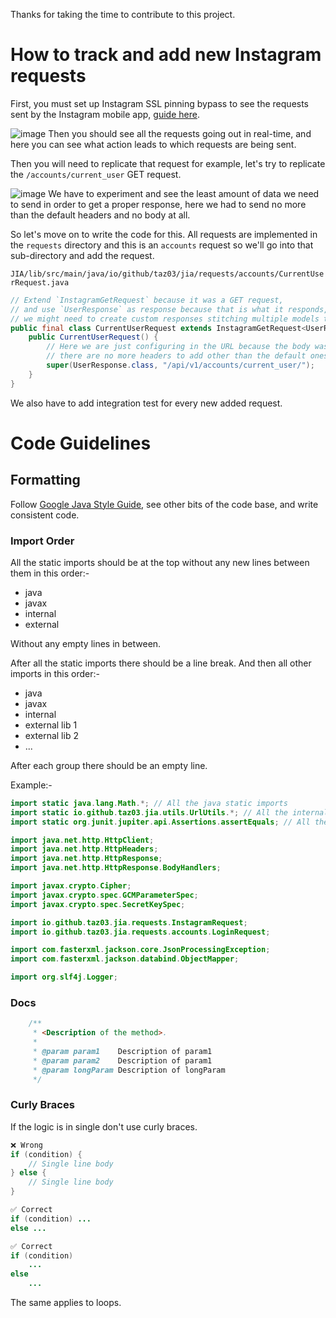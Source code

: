 Thanks for taking the time to contribute to this project.

# How to track and add new Instagram requests
First, you must set up Instagram SSL pinning bypass to see the requests sent by the Instagram mobile app, [guide here](https://github.com/Eltion/Instagram-SSL-Pinning-Bypass).

![image](https://github.com/Taz03/JIA/assets/73871477/62e57422-8912-48ea-9b0a-7272c165a41e)
Then you should see all the requests going out in real-time, and here you can see what action leads to which requests are being sent.

Then you will need to replicate that request for example, let's try to replicate the `/accounts/current_user` GET request.

![image](https://github.com/Taz03/JIA/assets/73871477/7b02b0f1-a8ec-44e8-ac92-eb120094c10b)
We have to experiment and see the least amount of data we need to send in order to get a proper response, here we had to send no more than the default headers and no body at all.

So let's move on to write the code for this. All requests are implemented in the `requests` directory and this is an `accounts` request so we'll go into that sub-directory and add the request.

`JIA/lib/src/main/java/io/github/taz03/jia/requests/accounts/CurrentUserRequest.java`
```java
// Extend `InstagramGetRequest` because it was a GET request,
// and use `UserResponse` as response because that is what it responds,
// we might need to create custom responses stitching multiple models together in some cases
public final class CurrentUserRequest extends InstagramGetRequest<UserResponse> {
    public CurrentUserRequest() {
        // Here we are just configuring in the URL because the body was empty and
        // there are no more headers to add other than the default ones
        super(UserResponse.class, "/api/v1/accounts/current_user/");
    }
}
```
We also have to add integration test for every new added request.

# Code Guidelines

## Formatting
Follow [Google Java Style Guide](https://google.github.io/styleguide/javaguide.html), see other bits of the code base, and write consistent code.

### Import Order
All the static imports should be at the top without any new lines between them in this order:-
- java
- javax
- internal
- external

Without any empty lines in between.

After all the static imports there should be a line break.
And then all other imports in this order:-
- java
- javax
- internal
- external lib 1
- external lib 2
- ...

After each group there should be an empty line.

Example:-
```java
import static java.lang.Math.*; // All the java static imports
import static io.github.taz03.jia.utils.UrlUtils.*; // All the internal static imports
import static org.junit.jupiter.api.Assertions.assertEquals; // All the external static imports

import java.net.http.HttpClient;
import java.net.http.HttpHeaders;
import java.net.http.HttpResponse;
import java.net.http.HttpResponse.BodyHandlers;

import javax.crypto.Cipher;
import javax.crypto.spec.GCMParameterSpec;
import javax.crypto.spec.SecretKeySpec;

import io.github.taz03.jia.requests.InstagramRequest;
import io.github.taz03.jia.requests.accounts.LoginRequest;

import com.fasterxml.jackson.core.JsonProcessingException;
import com.fasterxml.jackson.databind.ObjectMapper;

import org.slf4j.Logger;
```

### Docs
```java
    /**
     * <Description of the method>.
     *
     * @param param1    Description of param1
     * @param param2    Description of param1
     * @param longParam Description of longParam
     */
```

### Curly Braces
If the logic is in single don't use curly braces.
```java
❌ Wrong
if (condition) {
    // Single line body
} else {
    // Single line body
}
```
```java
✅ Correct
if (condition) ...
else ...
```
```java
✅ Correct
if (condition)
    ...
else
    ...
```
The same applies to loops.
